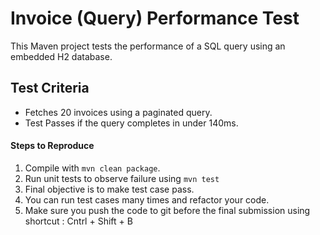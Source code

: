 
# Invoice (Query) Performance Test

This Maven project tests the performance of a SQL query using an embedded H2 database.


## Test Criteria

- Fetches 20 invoices using a paginated query.
- Test Passes if the query completes in under 140ms.

#### Steps to Reproduce
 
1. Compile with `mvn clean package`.
2. Run unit tests to observe failure using `mvn test`
3. Final objective is to make test case pass.
4. You can run test cases many times and refactor your code.
5. Make sure you push the code to git before the final submission using shortcut : Cntrl + Shift + B
